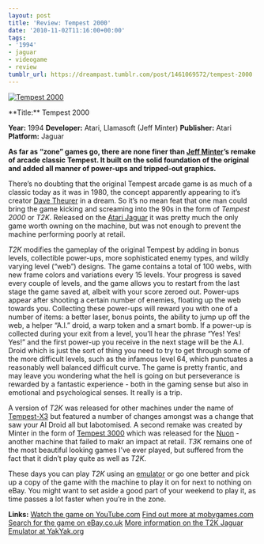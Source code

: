 ```yaml
---
layout: post
title: 'Review: Tempest 2000'
date: '2010-11-02T11:16:00+00:00'
tags:
- '1994'
- jaguar
- videogame
- review
tumblr_url: https://dreampast.tumblr.com/post/1461069572/tempest-2000
---
```

[![Tempest 2000](https://64.media.tumblr.com/tumblr_lb96yaePVj1qbfpni.png)](http://dreampast.tumblr.com/post/1461069572/tempest-2000)
<!-- more --> **Title:** Tempest 2000
**Year:** 1994
**Developer:** Atari, Llamasoft (Jeff Minter)
**Publisher:** Atari
**Platform:** Jaguar

**As far as “zone” games go, there are none finer than [Jeff Minter](http://en.wikipedia.org/wiki/Jeff_Minter)’s remake of arcade classic Tempest. It built on the solid foundation of the original and added all manner of power-ups and tripped-out graphics.**

There’s no doubting that the original Tempest arcade game is as much of a classic today as it was in 1980, the concept apparently appearing to it’s creator [Dave Theurer](http://en.wikipedia.org/wiki/Dave_Theurer) in a dream. So it’s no mean feat that one man could bring the game kicking and screaming into the 90s in the form of _Tempest 2000_ or _T2K_. Released on the [Atari Jaguar](http://en.wikipedia.org/wiki/Atari_Jaguar) it was pretty much the only game worth owning on the machine, but was not enough to prevent the machine performing poorly at retail.

_T2K_ modifies the gameplay of the original Tempest by adding in bonus levels, collectible power-ups, more sophisticated enemy types, and wildly varying level (“web”) designs. The game contains a total of 100 webs, with new frame colors and variations every 15 levels. Your progress is saved every couple of levels, and the game allows you to restart from the last stage the game saved at, albeit with your score zeroed out. Power-ups appear after shooting a certain number of enemies, floating up the web towards you. Collecting these power-ups will reward you with one of a number of items: a better laser, bonus points, the ability to jump up off the web, a helper “A.I.” droid, a warp token and a smart bomb. If a power-up is collected during your exit from a level, you’ll hear the phrase “Yes! Yes! Yes!” and the first power-up you receive in the next stage will be the A.I. Droid which is just the sort of thing you need to try to get through some of the more difficult levels, such as the infamous level 64, which punctuates a reasonably well balanced difficult curve. The game is pretty frantic, and may leave you wondering what the hell is going on but perseverance is rewarded by a fantastic experience - both in the gaming sense but also in emotional and psychological senses. It really is a trip.

A version of _T2K_ was released for other machines under the name of [Tempest-X3](http://www.mobygames.com/game/tempest-x3) but featured a number of changes amongst was a change that saw your AI Droid all but labotomised. A second remake was created by Minter in the form of [Tempest 3000](http://www.mobygames.com/game/tempest-3000) which was released for the [Nuon](http://en.wikipedia.org/wiki/Nuon) - another machine that failed to makr an impact at retail. _T3K_ remains one of the most beautiful looking games I’ve ever played, but suffered from the fact that it didn’t play quite as well as _T2K_.

These days you can play _T2K_ using an [emulator](http://www.yakyak.org/viewtopic.php?t=41691) or go one better and pick up a copy of the game with the machine to play it on for next to nothing on eBay. You might want to set aside a good part of your weekend to play it, as time passes a lot faster when you’re in the zone.

**Links:**
[Watch the game on YouTube.com](http://www.youtube.com/watch?v=Zw9Hh8j0ra4)
[Find out more at mobygames.com](http://www.mobygames.com/game/tempest-2000)
[Search for the game on eBay.co.uk](http://video-games.shop.ebay.co.uk/i.html?_nkw=tempest+2000)
[More information on the T2K Jaguar Emulator at YakYak.org](http://www.yakyak.org/viewtopic.php?t=41691)

